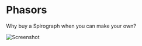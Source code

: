 Phasors
=======
Why buy a Spirograph when you can make your own?

![Screenshot](https://cloud.githubusercontent.com/assets/4397642/7789893/19b935e8-023f-11e5-95ac-c103e77d77ad.PNG)
